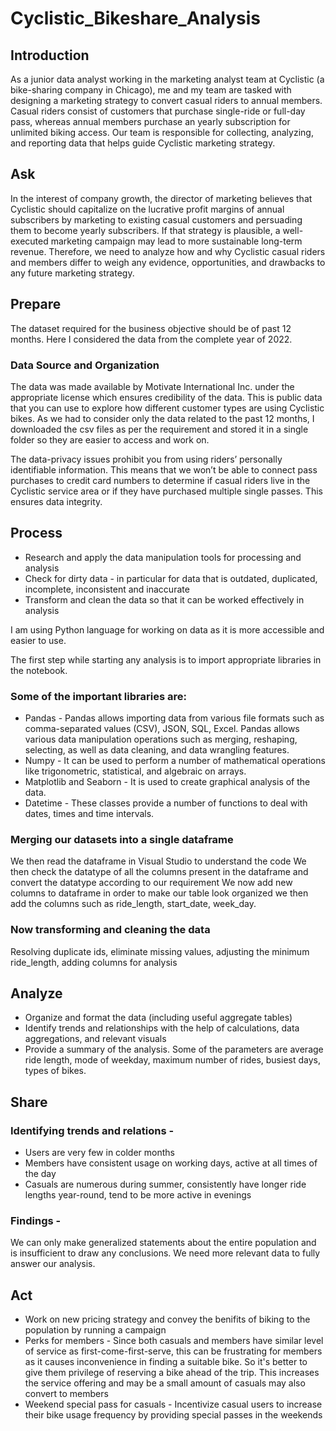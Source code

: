  # Cyclistic_Bikeshare_Analysis
## Introduction
As a junior data analyst working in the marketing analyst team at Cyclistic (a bike-sharing company in Chicago), me and my team are tasked with designing a marketing strategy to convert casual riders to annual members. Casual riders consist of customers that purchase single-ride or full-day pass, whereas annual members purchase an yearly subscription for unlimited biking access. Our team is responsible for collecting, analyzing, and reporting data that helps guide Cyclistic marketing strategy.

## Ask
In the interest of company growth, the director of marketing believes that Cyclistic should capitalize on the lucrative profit margins of annual subscribers by marketing to existing casual customers and persuading them to become yearly subscribers. If that strategy is plausible, a well-executed marketing campaign may lead to more sustainable long-term revenue. Therefore, we need to analyze how and why Cyclistic casual riders and members differ to weigh any evidence, opportunities, and drawbacks to any future marketing strategy.

## Prepare
The dataset required for the business objective should be of past 12 months. Here I considered the data from the complete year of 2022.
### Data Source and Organization
The data was made available by Motivate International Inc. under the appropriate license which ensures credibility of the data. This is public data that you can use to explore how different customer types are using Cyclistic bikes.
As we had to consider only the data related to the past 12 months, I downloaded the csv files as per the requirement and stored it in a single folder so they are easier to access and work on.

The data-privacy issues prohibit you from using riders’ personally identifiable information. This means that we won’t be able to connect pass purchases to credit card numbers to determine if casual riders live in the Cyclistic service area or if they have purchased multiple single passes. This ensures data integrity.

## Process
* Research and apply the data manipulation tools for processing and analysis
* Check for dirty data - in particular for data that is outdated, duplicated, incomplete, inconsistent and inaccurate
* Transform and clean the data so that it can be worked effectively in analysis

I am using Python language for working on data as it is more accessible and easier to use.

The first step while starting any analysis is to import appropriate libraries in the notebook.

### Some of the important libraries are:
* Pandas - Pandas allows importing data from various file formats such as comma-separated values (CSV), JSON, SQL, Excel. Pandas allows various data manipulation operations such as merging, 
         reshaping, selecting, as well as data cleaning, and data wrangling features.
* Numpy - It can be used to perform a number of mathematical operations like trigonometric, statistical, and algebraic on arrays.
* Matplotlib and Seaborn - It is used to create graphical analysis of the data.
* Datetime - These classes provide a number of functions to deal with dates, times and time intervals.

### Merging our datasets into a single dataframe
We then read the dataframe in Visual Studio to understand the code
We then check the datatype of all the columns present in the dataframe and convert the datatype according to our requirement
We now add new columns to dataframe in order to make our table look organized
we then add the columns such as ride_length, start_date, week_day.

### Now transforming and cleaning the data
Resolving duplicate ids, eliminate missing values, adjusting the minimum ride_length, adding columns for analysis

## Analyze
* Organize and format the data (including useful aggregate tables)
* Identify trends and relationships with the help of calculations, data aggregations, and relevant visuals
* Provide a summary of the analysis. Some of the parameters are average ride length, mode of weekday, maximum number of rides, busiest days, types of bikes.

## Share
### Identifying trends and relations - 
* Users are very few in colder months
* Members have consistent usage on working days, active at all times of the day
* Casuals are numerous during summer, consistently have longer ride lengths year-round, tend to be more active in evenings

### Findings - 
We can only make generalized statements about the entire population and is insufficient to draw any conclusions. We need more relevant data to fully answer our analysis. 

## Act
* Work on new pricing strategy and convey the benifits of biking to the population by running a campaign
* Perks for members - Since both casuals and members have similar level of service as first-come-first-serve, this can be frustrating for members as it causes inconvenience in finding a suitable bike. So it's better to give them privilege of reserving a bike ahead of the trip. This increases the service offering and may be a small amount of casuals may also convert to members
* Weekend special pass for casuals - Incentivize casual users to increase their bike usage frequency by providing special passes in the weekends
